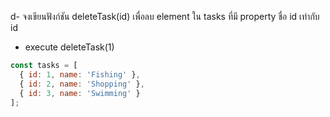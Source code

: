 d- จงเขียนฟังก์ชัน deleteTask(id) เพื่อลบ element ใน tasks ที่มี property ชื่อ id เท่ากับ id 
- execute deleteTask(1)

```js
const tasks = [
  { id: 1, name: 'Fishing' },
  { id: 2, name: 'Shopping' },
  { id: 3, name: 'Swimming' }
];

```